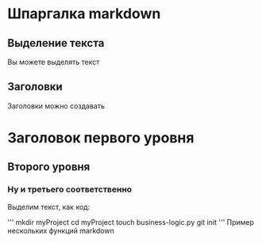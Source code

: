 # Шпаргалка markdown

## Выделение текста

Вы можете выделять текст

## Заголовки

Заголовки можно создавать

# Заголовок первого уровня 
## Второго уровня
### Ну и третьего соответственно

Выделим текст, как код:

''' mkdir myProject
cd myProject
touch business-logic.py
git init
'''
Пример нескольких функций markdown